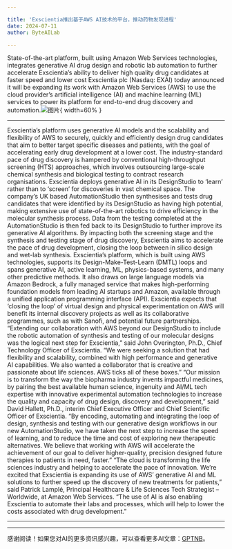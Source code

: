 ```yaml
---

title: 'Exscientia推出基于AWS AI技术的平台，推动药物发现进程'
date: 2024-07-11
author: ByteAILab

---
```


State-of-the-art platform, built using Amazon Web Services technologies, integrates generative AI drug design and robotic lab automation to further accelerate Exscientia’s ability to deliver high quality drug candidates at faster speed and lower cost
Exscientia plc (Nasdaq: EXAI) today announced it will be expanding its work with Amazon Web Services (AWS) to use the cloud provider’s artificial intelligence (AI) and machine learning (ML) services to power its platform for end-to-end drug discovery and automation.![图片](https://ai-techpark.com/wp-content/uploads/2024/07/Exscientia-960x540.jpg){ width=60% }

---

Exscientia’s platform uses generative AI models and the scalability and flexibility of AWS to securely, quickly and efficiently design drug candidates that aim to better target specific diseases and patients, with the goal of accelerating early drug development at a lower cost. The industry-standard pace of drug discovery is hampered by conventional high-throughput screening (HTS) approaches, which involves outsourcing large-scale chemical synthesis and biological testing to contract research organisations. Exscientia deploys generative AI in its DesignStudio to ‘learn’ rather than to ‘screen’ for discoveries in vast chemical space. The company’s UK based AutomationStudio then synthesises and tests drug candidates that were identified by its DesignStudio as having high potential, making extensive use of state-of-the-art robotics to drive efficiency in the molecular synthesis process. Data from the testing completed at the AutomationStudio is then fed back to its DesignStudio to further improve its generative AI algorithms. By impacting both the screening stage and the synthesis and testing stage of drug discovery, Exscientia aims to accelerate the pace of drug development, closing the loop between in silico design and wet-lab synthesis.
Exscientia’s platform, which is built using AWS technologies, supports its Design-Make-Test-Learn (DMTL) loops and spans generative AI, active learning, ML, physics-based systems, and many other predictive methods. It also draws on large language models via Amazon Bedrock, a fully managed service that makes high-performing foundation models from leading AI startups and Amazon, available through a unified application programming interface (API). Exscientia expects that ‘closing the loop’ of virtual design and physical experimentation on AWS will benefit its internal discovery projects as well as its collaborative programmes, such as with Sanofi, and potential future partnerships.
“Extending our collaboration with AWS beyond our DesignStudio to include the robotic automation of synthesis and testing of our molecular designs was the logical next step for Exscientia,” said John Overington, Ph.D., Chief Technology Officer of Exscientia. “We were seeking a solution that had flexibility and scalability, combined with high performance and generative AI capabilities. We also wanted a collaborator that is creative and passionate about life sciences. AWS ticks all of these boxes.”
“Our mission is to transform the way the biopharma industry invents impactful medicines, by pairing the best available human science, ingenuity and AI/ML tech expertise with innovative experimental automation technologies to increase the quality and capacity of drug design, discovery and development,” said David Hallett, Ph.D., interim Chief Executive Officer and Chief Scientific Officer of Exscientia. “By encoding, automating and integrating the loop of design, synthesis and testing with our generative design workflows in our new AutomationStudio, we have taken the next step to increase the speed of learning, and to reduce the time and cost of exploring new therapeutic alternatives. We believe that working with AWS will accelerate the achievement of our goal to deliver higher-quality, precision designed future therapies to patients in need, faster.”
“The cloud is transforming the life sciences industry and helping to accelerate the pace of innovation. We’re excited that Exscientia is expanding its use of AWS’ generative AI and ML solutions to further speed up the discovery of new treatments for patients,” said Patrick Lamplé, Principal Healthcare & Life Sciences Tech Strategist – Worldwide, at Amazon Web Services. “The use of AI is also enabling Exscientia to automate their labs and processes, which will help to lower the costs associated with drug development.”

---
---
感谢阅读！如果您对AI的更多资讯感兴趣，可以查看更多AI文章：[GPTNB](https://gptnb.com)。